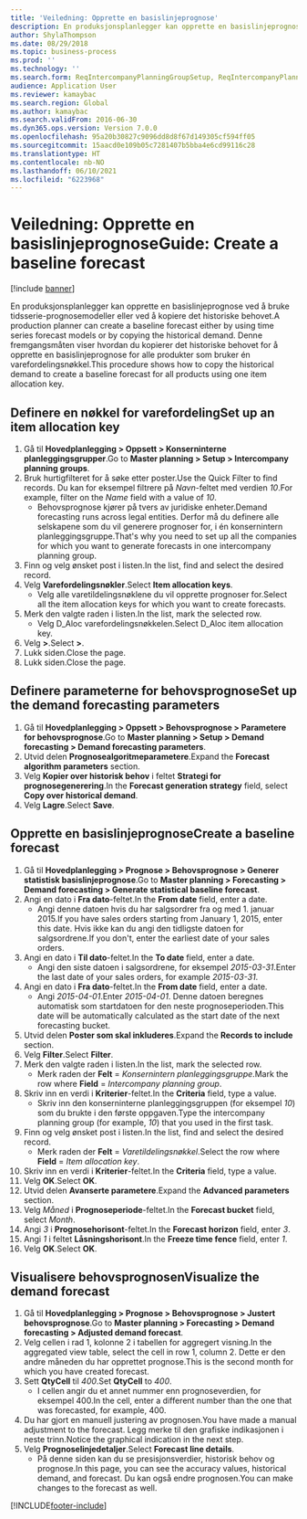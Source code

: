 ```yaml
---
title: 'Veiledning: Opprette en basislinjeprognose'
description: En produksjonsplanlegger kan opprette en basislinjeprognose ved å bruke tidsserie-prognosemodeller eller ved å kopiere det historiske behovet.
author: ShylaThompson
ms.date: 08/29/2018
ms.topic: business-process
ms.prod: ''
ms.technology: ''
ms.search.form: ReqIntercompanyPlanningGroupSetup, ReqIntercompanyPlanningGroupAllocKeys, ReqDemPlanForecastParameters, ReqDemPlanCreateForecastDialog, SysQueryForm, ReqDemPlanForecastViewer
audience: Application User
ms.reviewer: kamaybac
ms.search.region: Global
ms.author: kamaybac
ms.search.validFrom: 2016-06-30
ms.dyn365.ops.version: Version 7.0.0
ms.openlocfilehash: 95a20b30827c9096dd8d8f67d149305cf594ff05
ms.sourcegitcommit: 15aacd0e109b05c7281407b5bba4e6cd99116c28
ms.translationtype: HT
ms.contentlocale: nb-NO
ms.lasthandoff: 06/10/2021
ms.locfileid: "6223968"
---
```

# <a name="guide-create-a-baseline-forecast"></a><span data-ttu-id="cfcc6-103">Veiledning: Opprette en basislinjeprognose</span><span class="sxs-lookup"><span data-stu-id="cfcc6-103">Guide: Create a baseline forecast</span></span>

[!include [banner](../../includes/banner.md)]

<span data-ttu-id="cfcc6-104">En produksjonsplanlegger kan opprette en basislinjeprognose ved å bruke tidsserie-prognosemodeller eller ved å kopiere det historiske behovet.</span><span class="sxs-lookup"><span data-stu-id="cfcc6-104">A production planner can create a baseline forecast either by using time series forecast models or by copying the historical demand.</span></span> <span data-ttu-id="cfcc6-105">Denne fremgangsmåten viser hvordan du kopierer det historiske behovet for å opprette en basislinjeprognose for alle produkter som bruker én varefordelingsnøkkel.</span><span class="sxs-lookup"><span data-stu-id="cfcc6-105">This procedure shows how to copy the historical demand to create a baseline forecast for all products using one item allocation key.</span></span>

## <a name="set-up-an-item-allocation-key"></a><span data-ttu-id="cfcc6-106">Definere en nøkkel for varefordeling</span><span class="sxs-lookup"><span data-stu-id="cfcc6-106">Set up an item allocation key</span></span>

1. <span data-ttu-id="cfcc6-107">Gå til **Hovedplanlegging > Oppsett > Konserninterne planleggingsgrupper**.</span><span class="sxs-lookup"><span data-stu-id="cfcc6-107">Go to **Master planning > Setup > Intercompany planning groups**.</span></span>
2. <span data-ttu-id="cfcc6-108">Bruk hurtigfilteret for å søke etter poster.</span><span class="sxs-lookup"><span data-stu-id="cfcc6-108">Use the Quick Filter to find records.</span></span> <span data-ttu-id="cfcc6-109">Du kan for eksempel filtrere på *Navn*-feltet med verdien *10*.</span><span class="sxs-lookup"><span data-stu-id="cfcc6-109">For example, filter on the *Name* field with a value of *10*.</span></span>
    * <span data-ttu-id="cfcc6-110">Behovsprognose kjører på tvers av juridiske enheter.</span><span class="sxs-lookup"><span data-stu-id="cfcc6-110">Demand forecasting runs across legal entities.</span></span> <span data-ttu-id="cfcc6-111">Derfor må du definere alle selskapene som du vil generere prognoser for, i én konsernintern planleggingsgruppe.</span><span class="sxs-lookup"><span data-stu-id="cfcc6-111">That's why you need to set up all the companies for which you want to generate forecasts in one intercompany planning group.</span></span>  
3. <span data-ttu-id="cfcc6-112">Finn og velg ønsket post i listen.</span><span class="sxs-lookup"><span data-stu-id="cfcc6-112">In the list, find and select the desired record.</span></span>
4. <span data-ttu-id="cfcc6-113">Velg **Varefordelingsnøkler**.</span><span class="sxs-lookup"><span data-stu-id="cfcc6-113">Select **Item allocation keys**.</span></span>
    * <span data-ttu-id="cfcc6-114">Velg alle varetildelingsnøklene du vil opprette prognoser for.</span><span class="sxs-lookup"><span data-stu-id="cfcc6-114">Select all the item allocation keys for which you want to create forecasts.</span></span>  
5. <span data-ttu-id="cfcc6-115">Merk den valgte raden i listen.</span><span class="sxs-lookup"><span data-stu-id="cfcc6-115">In the list, mark the selected row.</span></span>
    * <span data-ttu-id="cfcc6-116">Velg D_Aloc varefordelingsnøkkelen.</span><span class="sxs-lookup"><span data-stu-id="cfcc6-116">Select D_Aloc item allocation key.</span></span>  
6. <span data-ttu-id="cfcc6-117">Velg **>**.</span><span class="sxs-lookup"><span data-stu-id="cfcc6-117">Select **>**.</span></span>
7. <span data-ttu-id="cfcc6-118">Lukk siden.</span><span class="sxs-lookup"><span data-stu-id="cfcc6-118">Close the page.</span></span>
8. <span data-ttu-id="cfcc6-119">Lukk siden.</span><span class="sxs-lookup"><span data-stu-id="cfcc6-119">Close the page.</span></span>

## <a name="set-up-the-demand-forecasting-parameters"></a><span data-ttu-id="cfcc6-120">Definere parameterne for behovsprognose</span><span class="sxs-lookup"><span data-stu-id="cfcc6-120">Set up the demand forecasting parameters</span></span>

1. <span data-ttu-id="cfcc6-121">Gå til **Hovedplanlegging > Oppsett > Behovsprognose > Parametere for behovsprognose**.</span><span class="sxs-lookup"><span data-stu-id="cfcc6-121">Go to **Master planning > Setup > Demand forecasting > Demand forecasting parameters**.</span></span>
2. <span data-ttu-id="cfcc6-122">Utvid delen **Prognosealgoritmeparametere**.</span><span class="sxs-lookup"><span data-stu-id="cfcc6-122">Expand the **Forecast algorithm parameters** section.</span></span>
3. <span data-ttu-id="cfcc6-123">Velg **Kopier over historisk behov** i feltet **Strategi for prognosegenerering**.</span><span class="sxs-lookup"><span data-stu-id="cfcc6-123">In the **Forecast generation strategy** field, select **Copy over historical demand**.</span></span>
4. <span data-ttu-id="cfcc6-124">Velg **Lagre**.</span><span class="sxs-lookup"><span data-stu-id="cfcc6-124">Select **Save**.</span></span>

## <a name="create-a-baseline-forecast"></a><span data-ttu-id="cfcc6-125">Opprette en basislinjeprognose</span><span class="sxs-lookup"><span data-stu-id="cfcc6-125">Create a baseline forecast</span></span>

1. <span data-ttu-id="cfcc6-126">Gå til **Hovedplanlegging > Prognose > Behovsprognose > Generer statistisk basislinjeprognose**.</span><span class="sxs-lookup"><span data-stu-id="cfcc6-126">Go to **Master planning > Forecasting > Demand forecasting > Generate statistical baseline forecast**.</span></span>
2. <span data-ttu-id="cfcc6-127">Angi en dato i **Fra dato**-feltet.</span><span class="sxs-lookup"><span data-stu-id="cfcc6-127">In the **From date** field, enter a date.</span></span>
    * <span data-ttu-id="cfcc6-128">Angi denne datoen hvis du har salgsordrer fra og med 1. januar 2015.</span><span class="sxs-lookup"><span data-stu-id="cfcc6-128">If you have sales orders starting from January 1, 2015, enter this date.</span></span> <span data-ttu-id="cfcc6-129">Hvis ikke kan du angi den tidligste datoen for salgsordrene.</span><span class="sxs-lookup"><span data-stu-id="cfcc6-129">If you don't, enter the earliest date of your sales orders.</span></span>  
3. <span data-ttu-id="cfcc6-130">Angi en dato i **Til dato**-feltet.</span><span class="sxs-lookup"><span data-stu-id="cfcc6-130">In the **To date** field, enter a date.</span></span>
    * <span data-ttu-id="cfcc6-131">Angi den siste datoen i salgsordrene, for eksempel *2015-03-31*.</span><span class="sxs-lookup"><span data-stu-id="cfcc6-131">Enter the last date of your sales orders, for example *2015-03-31*.</span></span>  
4. <span data-ttu-id="cfcc6-132">Angi en dato i **Fra dato**-feltet.</span><span class="sxs-lookup"><span data-stu-id="cfcc6-132">In the **From date** field, enter a date.</span></span>
    * <span data-ttu-id="cfcc6-133">Angi *2015-04-01*.</span><span class="sxs-lookup"><span data-stu-id="cfcc6-133">Enter *2015-04-01*.</span></span> <span data-ttu-id="cfcc6-134">Denne datoen beregnes automatisk som startdatoen for den neste prognoseperioden.</span><span class="sxs-lookup"><span data-stu-id="cfcc6-134">This date will be automatically calculated as the start date of the next forecasting bucket.</span></span>  
5. <span data-ttu-id="cfcc6-135">Utvid delen **Poster som skal inkluderes**.</span><span class="sxs-lookup"><span data-stu-id="cfcc6-135">Expand the **Records to include** section.</span></span>
6. <span data-ttu-id="cfcc6-136">Velg **Filter**.</span><span class="sxs-lookup"><span data-stu-id="cfcc6-136">Select **Filter**.</span></span>
7. <span data-ttu-id="cfcc6-137">Merk den valgte raden i listen.</span><span class="sxs-lookup"><span data-stu-id="cfcc6-137">In the list, mark the selected row.</span></span>
    * <span data-ttu-id="cfcc6-138">Merk raden der **Felt** = *Konsernintern planleggingsgruppe*.</span><span class="sxs-lookup"><span data-stu-id="cfcc6-138">Mark the row where **Field** = *Intercompany planning group*.</span></span>  
8. <span data-ttu-id="cfcc6-139">Skriv inn en verdi i **Kriterier**-feltet.</span><span class="sxs-lookup"><span data-stu-id="cfcc6-139">In the **Criteria** field, type a value.</span></span>
    * <span data-ttu-id="cfcc6-140">Skriv inn den konserninterne planleggingsgruppen (for eksempel *10*) som du brukte i den første oppgaven.</span><span class="sxs-lookup"><span data-stu-id="cfcc6-140">Type the intercompany planning group (for example, *10*) that you used in the first task.</span></span>  
9. <span data-ttu-id="cfcc6-141">Finn og velg ønsket post i listen.</span><span class="sxs-lookup"><span data-stu-id="cfcc6-141">In the list, find and select the desired record.</span></span>
    * <span data-ttu-id="cfcc6-142">Merk raden der **Felt** = *Varetildelingsnøkkel*.</span><span class="sxs-lookup"><span data-stu-id="cfcc6-142">Select the row where **Field** = *Item allocation key*.</span></span>  
10. <span data-ttu-id="cfcc6-143">Skriv inn en verdi i **Kriterier**-feltet.</span><span class="sxs-lookup"><span data-stu-id="cfcc6-143">In the **Criteria** field, type a value.</span></span>
11. <span data-ttu-id="cfcc6-144">Velg **OK**.</span><span class="sxs-lookup"><span data-stu-id="cfcc6-144">Select **OK**.</span></span>
12. <span data-ttu-id="cfcc6-145">Utvid delen **Avanserte parametere**.</span><span class="sxs-lookup"><span data-stu-id="cfcc6-145">Expand the **Advanced parameters** section.</span></span>
13. <span data-ttu-id="cfcc6-146">Velg *Måned* i **Prognoseperiode**-feltet.</span><span class="sxs-lookup"><span data-stu-id="cfcc6-146">In the **Forecast bucket** field, select *Month*.</span></span>
14. <span data-ttu-id="cfcc6-147">Angi *3* i **Prognosehorisont**-feltet.</span><span class="sxs-lookup"><span data-stu-id="cfcc6-147">In the **Forecast horizon** field, enter *3*.</span></span>
15. <span data-ttu-id="cfcc6-148">Angi *1* i feltet **Låsningshorisont**.</span><span class="sxs-lookup"><span data-stu-id="cfcc6-148">In the **Freeze time fence** field, enter *1*.</span></span>
16. <span data-ttu-id="cfcc6-149">Velg **OK**.</span><span class="sxs-lookup"><span data-stu-id="cfcc6-149">Select **OK**.</span></span>

## <a name="visualize-the-demand-forecast"></a><span data-ttu-id="cfcc6-150">Visualisere behovsprognosen</span><span class="sxs-lookup"><span data-stu-id="cfcc6-150">Visualize the demand forecast</span></span>

1. <span data-ttu-id="cfcc6-151">Gå til **Hovedplanlegging > Prognose > Behovsprognose > Justert behovsprognose**.</span><span class="sxs-lookup"><span data-stu-id="cfcc6-151">Go to **Master planning > Forecasting > Demand forecasting > Adjusted demand forecast**.</span></span>
2. <span data-ttu-id="cfcc6-152">Velg cellen i rad 1, kolonne 2 i tabellen for aggregert visning.</span><span class="sxs-lookup"><span data-stu-id="cfcc6-152">In the aggregated view table, select the cell in row 1, column 2.</span></span> <span data-ttu-id="cfcc6-153">Dette er den andre måneden du har opprettet prognose.</span><span class="sxs-lookup"><span data-stu-id="cfcc6-153">This is the second month for which you have created forecast.</span></span>
3. <span data-ttu-id="cfcc6-154">Sett **QtyCell** til *400*.</span><span class="sxs-lookup"><span data-stu-id="cfcc6-154">Set **QtyCell** to *400*.</span></span>
    * <span data-ttu-id="cfcc6-155">I cellen angir du et annet nummer enn prognoseverdien, for eksempel 400.</span><span class="sxs-lookup"><span data-stu-id="cfcc6-155">In the cell, enter a different number than the one that was forecasted, for example, 400.</span></span>  
4. <span data-ttu-id="cfcc6-156">Du har gjort en manuell justering av prognosen.</span><span class="sxs-lookup"><span data-stu-id="cfcc6-156">You have made a manual adjustment to the forecast.</span></span> <span data-ttu-id="cfcc6-157">Legg merke til den grafiske indikasjonen i neste trinn.</span><span class="sxs-lookup"><span data-stu-id="cfcc6-157">Notice the graphical indication in the next step.</span></span>
5. <span data-ttu-id="cfcc6-158">Velg **Prognoselinjedetaljer**.</span><span class="sxs-lookup"><span data-stu-id="cfcc6-158">Select **Forecast line details**.</span></span>
    * <span data-ttu-id="cfcc6-159">På denne siden kan du se presisjonsverdier, historisk behov og prognose.</span><span class="sxs-lookup"><span data-stu-id="cfcc6-159">In this page, you can see the accuracy values, historical demand, and forecast.</span></span> <span data-ttu-id="cfcc6-160">Du kan også endre prognosen.</span><span class="sxs-lookup"><span data-stu-id="cfcc6-160">You can make changes to the forecast as well.</span></span>  

[!INCLUDE[footer-include](../../../includes/footer-banner.md)]
